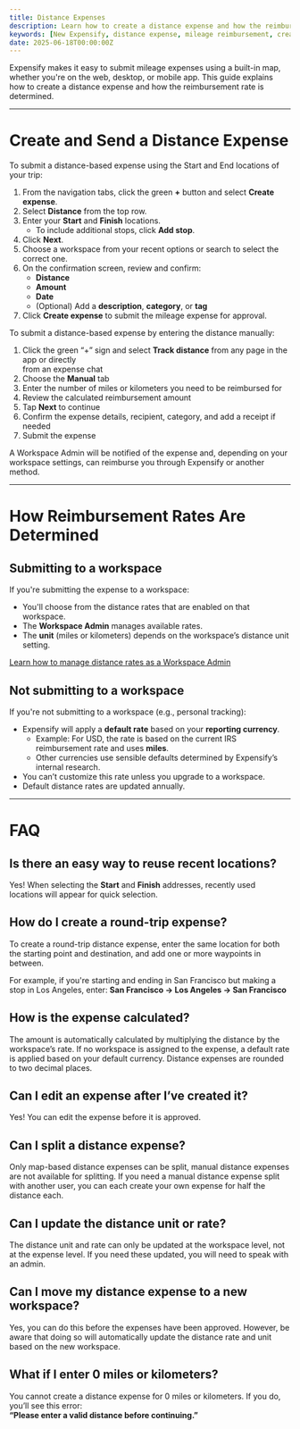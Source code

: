 ```yaml
---
title: Distance Expenses
description: Learn how to create a distance expense and how the reimbursement rate is determined in New Expensify.
keywords: [New Expensify, distance expense, mileage reimbursement, create expense, distance rate, workspace rate, personal policy, map route, reimbursement rate, manual mileage, manual distance, global create, track distance]
date: 2025-06-18T00:00:00Z
---
```


Expensify makes it easy to submit mileage expenses using a built-in map, whether you're on the web, desktop, or mobile app. This guide explains how to create a distance expense and how the reimbursement rate is determined.

---

# Create and Send a Distance Expense 

To submit a distance-based expense using the Start and End locations of your trip:

1. From the navigation tabs, click the green **+** button and select **Create expense**.
2. Select **Distance** from the top row.
3. Enter your **Start** and **Finish** locations.
   - To include additional stops, click **Add stop**.
4. Click **Next**.
5. Choose a workspace from your recent options or search to select the correct one.
6. On the confirmation screen, review and confirm:
   - **Distance**
   - **Amount**
   - **Date**
   - (Optional) Add a **description**, **category**, or **tag**
7. Click **Create expense** to submit the mileage expense for approval.

To submit a distance-based expense by entering the distance manually:

1. Click the green “+” sign and select **Track distance** from any page in the app or directly  
from an expense chat
2. Choose the **Manual** tab
3. Enter the number of miles or kilometers you need to be reimbursed for
4. Review the calculated reimbursement amount
5. Tap **Next** to continue
6. Confirm the expense details, recipient, category, and add a receipt if needed
7. Submit the expense

A Workspace Admin will be notified of the expense and, depending on your workspace settings, can reimburse you through Expensify or another method.

---

# How Reimbursement Rates Are Determined

## Submitting to a workspace

If you're submitting the expense to a workspace:

- You'll choose from the distance rates that are enabled on that workspace.
- The **Workspace Admin** manages available rates.
- The **unit** (miles or kilometers) depends on the workspace’s distance unit setting.

[Learn how to manage distance rates as a Workspace Admin](https://help.expensify.com/articles/new-expensify/reports-and-expenses/Managing-Distance-Rates)

## Not submitting to a workspace

If you're not submitting to a workspace (e.g., personal tracking):

- Expensify will apply a **default rate** based on your **reporting currency**.
   - Example: For USD, the rate is based on the current IRS reimbursement rate and uses **miles**.
   - Other currencies use sensible defaults determined by Expensify’s internal research.
- You can’t customize this rate unless you upgrade to a workspace.
- Default distance rates are updated annually.

---

# FAQ

## Is there an easy way to reuse recent locations?

Yes! When selecting the **Start** and **Finish** addresses, recently used locations will appear for quick selection.

## How do I create a round-trip expense?

To create a round-trip distance expense, enter the same location for both the starting point and destination, and add one or more waypoints in between.

For example, if you're starting and ending in San Francisco but making a stop in Los Angeles, enter:
**San Francisco → Los Angeles → San Francisco**

## How is the expense calculated?

The amount is automatically calculated by multiplying the distance by the workspace’s rate. If no workspace is assigned to the expense, a default rate is applied based on your default currency. Distance expenses are rounded to two decimal places.

## Can I edit an expense after I’ve created it?

Yes! You can edit the expense before it is approved.

## Can I split a distance expense?

Only map-based distance expenses can be split, manual distance expenses are not available for splitting. If you need a manual distance expense split with another user, you can each create your own expense for half the distance each.

## Can I update the distance unit or rate?

The distance unit and rate can only be updated at the workspace level, not at the expense level. If you need these updated, you will need to speak with an admin.

## Can I move my distance expense to a new workspace?

Yes, you can do this before the expenses have been approved. However, be aware that doing so will automatically update the distance rate and unit based on the new workspace.

## What if I enter 0 miles or kilometers?

You cannot create a distance expense for 0 miles or kilometers. If you do, you’ll see this error:  
**“Please enter a valid distance before continuing.”**

